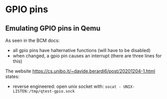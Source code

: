 # GPIO pins

## Emulating GPIO pins in Qemu
As seen in the BCM docs:
- all gpio pins have halternative functions (will have to be disabled)
- when changed, a gpio pin causes an interrupt (there are three lines for this)

The website https://cs.unibo.it/~davide.berardi6/post/20201204-1.html states:
- reverse engineered: open unix socket with: `socat - UNIX-LISTEN:/tmp/qtest-gpio.sock`

